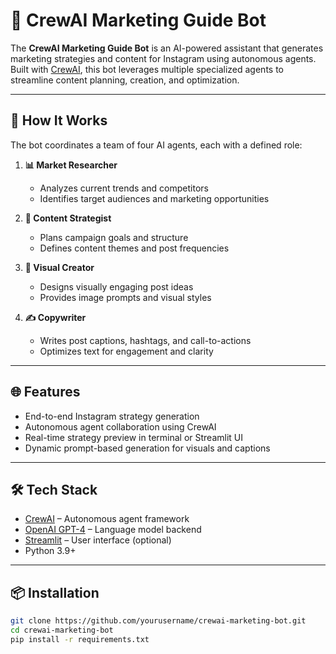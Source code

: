 # 🚀 CrewAI Marketing Guide Bot

The **CrewAI Marketing Guide Bot** is an AI-powered assistant that generates marketing strategies and content for Instagram using autonomous agents. Built with [CrewAI](https://docs.crewai.com/), this bot leverages multiple specialized agents to streamline content planning, creation, and optimization.

---

## 🧠 How It Works

The bot coordinates a team of four AI agents, each with a defined role:

1. **📊 Market Researcher**
   - Analyzes current trends and competitors
   - Identifies target audiences and marketing opportunities

2. **🧠 Content Strategist**
   - Plans campaign goals and structure
   - Defines content themes and post frequencies

3. **🎨 Visual Creator**
   - Designs visually engaging post ideas
   - Provides image prompts and visual styles

4. **✍️ Copywriter**
   - Writes post captions, hashtags, and call-to-actions
   - Optimizes text for engagement and clarity

---

## 🌐 Features

- End-to-end Instagram strategy generation
- Autonomous agent collaboration using CrewAI
- Real-time strategy preview in terminal or Streamlit UI
- Dynamic prompt-based generation for visuals and captions

---

## 🛠️ Tech Stack

- [CrewAI](https://docs.crewai.com/) – Autonomous agent framework
- [OpenAI GPT-4](https://platform.openai.com) – Language model backend
- [Streamlit](https://streamlit.io/) – User interface (optional)
- Python 3.9+

---

## 📦 Installation

```bash
git clone https://github.com/yourusername/crewai-marketing-bot.git
cd crewai-marketing-bot
pip install -r requirements.txt
